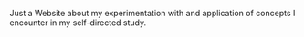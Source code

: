 Just a Website about my experimentation with and application of concepts I encounter in my self-directed study.
